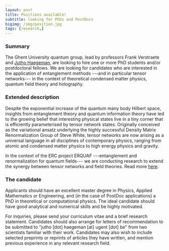 ```yaml
---
layout: post
title: Positions available!
subtitle: looking for PhDs and PostDocs
bigimg: /img/position.jpg
tags: [research,]
---
```


### Summary
The Ghent University quantum group, lead by professors Frank Verstraete and [Jutho Haegeman](http://jutho.github.io), are looking to hire one or more PhD students and/or postdoctoral fellows. We are looking for candidates who are interested in the application of entanglement methods ---and in particular tensor networks--- in the context of theoretical condensed matter physics, quantum field theory and holography.

### Extended description
Despite the exponential increase of the quantum many body Hilbert space, insights from entanglement theory and quantum information theory have led to the growing belief that interesting physical states live in a tiny corner that is efficiently parameterised by tensor network states. Originally conceived as the variational ansatz underlying the highly successful Density Matrix Renormalization Group of Steve White, tensor networks are now arising as a universal language in all disciplines of contemporary physics, ranging from atomic and condensed matter physics to high energy physics and gravity.

In the context of the ERC project ERQUAF ---entanglement and renormalization for quantum fields--- we are conducting research to extend the synergy between tensor networks and field theories. Read more [here](../research/).

### The candidate
Applicants should have an excellent master degree in Physics, Applied Mathematics or Engineering, and (in the case of PostDoc applications) a PhD in theoretical or computational physics. The ideal candidate should have good analytical and numerical skills and be highly motivated.

For inquiries, please send your curriculum vitae and a brief research statement. Candidates should also arrange for letters of recommendation to be submitted to "jutho [dot] haegeman [at] ugent [dot] be" from two scientists familiar with their work. Candidates may also wish to include selected preprints or reprints of articles they have written, and mention previous experience in any relevant research field.
